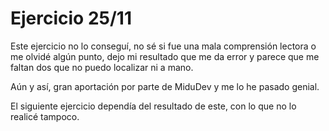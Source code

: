 # Ejercicio 25/11

Este ejercicio no lo conseguí, no sé si fue una mala comprensión lectora o me olvidé algún punto, dejo mi resultado que me da error y parece que me faltan dos que no puedo localizar ni a mano.

Aún y así, gran aportación por parte de MiduDev y me lo he pasado genial.

El siguiente ejercicio dependía del resultado de este, con lo que no lo realicé tampoco.
